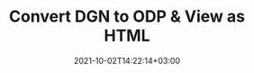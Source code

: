 ---
############################# Static ############################
layout: "autogen"
date: 2021-10-02T14:22:14+03:00
draft: false
path: "total/net/conversion/dgn-to-odp/"

############################# Head ############################
head_title: "Convert DGN to ODP in C# VB.NET & View as HTML"
head_description: "Code example to convert DGN to ODP and 100+ other file formats in .NET (C#, VB.NET, ASP.NET & .NET Core) applications. Display the Converted ODP document as HTML viewer."

############################# Header ############################
title: "Convert DGN to ODP & View as HTML"
description: "Programmatically convert DGN to ODP in .NET applications using flexible options to customize the resultant document. Convert the complete document or specific pages based on page numbers or selective page ranges using the .NET document conversion library."

############################# SubMenu ############################
submenu:
    enable: false

############################# Content ############################
content:
    enable: true
    block:
    - title_left: "DGN to ODP Conversion in C# .NET"
      content_left: |
          DGN to ODP file conversion using C#. Add watermark and view the converted document as HTML without using any external software.

          -   Create **Converter** object to convert DGN document
          -   Set the convert options for ODP format
          -   Call **Convert** method of **Converter** class instance for conversion to ODP
          -   Set options for HTML viewer
          -   Create **Viewer** object to view converted ODP as HTML
          
      title_right: "Convert Whole Document or Specific Pages"
      content_right: |
          You require `GroupDocs.Conversion` & `GroupDocs.Viewer` namespaces to convert between a wide range of popular document types such as PDF, Microsoft Word, Excel, PowerPoint, Project, Outlook, HTML, diagrams and image file formats. Explore other [.NET APIs for Office documents](https://products.conholdate.com/total/net/) as offered by Conholdate.Total.
          
          Get the respective assembly files from the [downloads](https://downloads.conholdate.com/total/net) or fetch the whole package from [Nuget](https://www.nuget.org/packages/Conholdate.Total/) to add 'Conholdate.Total` directly in your workspace.
          
      code: |
          ```cs {linenos=false}
          // Convert DGN to ODP using GroupDocs.Conversion API
          // Create Converter object to convert DGN document
          using (Converter converter = new Converter("input.dgn"))
          {
              // set the convert options for ODP format
              var convertOptions = converter.GetPossibleConversions()["odp"].ConvertOptions;

              // convert to ODP format
              converter.Convert("output.odp", convertOptions);
          }

          // Set options for HTML viewer
          HtmlViewOptions viewOptions = HtmlViewOptions.ForEmbeddedResources("output{0}.html");

          // Create Viewer object to view converted ODP as HTML
          using (Viewer viewer = new Viewer("output.odp"))
          {
              viewer.View(viewOptions);
          }
          ```
    - title_left: "Add Watermark to Converted ODP in C#"
      content_left: |
          Accurately convert documents (DGN to ODP) exactly as the original file and apply text or image watermarks to the converted document pages using C# .NET.

          -   Create **Converter** object to convert DGN document
          -   Create new instance of **WatermarkOptions** class
          -   Specify watermark properties (color, width, text, image etc)
          -   Instantiate the proper **ConvertOptions** class
          -   Set **Watermark** property of the **ConvertOptions** instance
          -   Call **Convert** method of **Converter** class instance for conversion to ODP
        
      title_right: "Source Document Information Extraction"
      content_right: |
          The documents information extraction feature not only allows getting the basic information about the source document file but it also supports extracting some valuable file-format specific information such as project start and end dates of a Microsoft Project file, any printing restrictions on a PDF document, list of folders enclosed in an Outlook data file etc. 

          Convert popular document file formats on different operating systems such as Windows, Linux or macOS while using platforms such as Windows Azure, Mono and Xamarin.
          
      code: |
          ```cs {linenos=false}
          // Create Converter object to convert DGN document
          using (Converter converter = new Converter("input.dgn"))
          {
              // Create new instance of WatermarkOptions class
              WatermarkOptions watermark = new WatermarkOptions
              {
                  Text = "Sample watermark",
                  Color = Color.Red,
                  Width = 100,
                  Height = 100,
                  Background = true
              };

              // Instantiate the proper ConvertOptions class
              PdfConvertOptions options = new PdfConvertOptions
              {
                  Watermark = watermark
              };

              // convert to ODP format
              converter.Convert("output.odp", options);
          }
          ```
############################# About Formats ############################
about_formats:
    enable: false
############################# More Formats ############################
more_formats:
    enable: true
    auto: false
    other_out_formats: PDF DOCX DOT DOTX DOTM TXT RTF HTML MHTML XLS XLSX XLSM XLT XLTX XLTM CSV DIF PPT PPTX PPS PPSX POT POTX POTM ODT OTT OTP ODP ODS EMZ WMZ SVGZ TEX DCM WMF BMP PNG GIF JPEG TIFF
############################# Back to top ###############################
back_to_top:
  enable: true
---